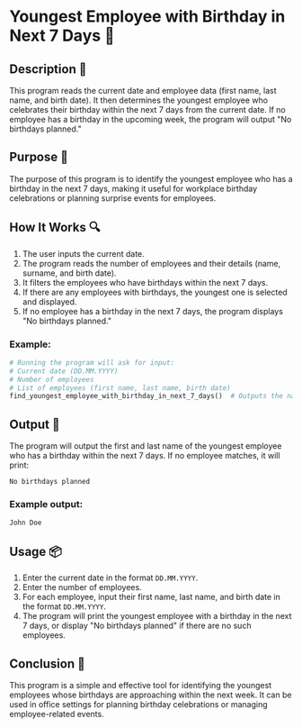 # Youngest Employee with Birthday in Next 7 Days 🎂

## Description 📝

This program reads the current date and employee data (first name, last name, and birth date).
It then determines the youngest employee who celebrates their birthday within the next 7 days from the current date.
If no employee has a birthday in the upcoming week, the program will output "No birthdays planned."

## Purpose 🎯

The purpose of this program is to identify the youngest employee who has a birthday in the next 7 days, making it useful for workplace birthday celebrations or planning surprise events for employees.

## How It Works 🔍

1. The user inputs the current date.
2. The program reads the number of employees and their details (name, surname, and birth date).
3. It filters the employees who have birthdays within the next 7 days.
4. If there are any employees with birthdays, the youngest one is selected and displayed.
5. If no employee has a birthday in the next 7 days, the program displays "No birthdays planned."

### Example:

```python
# Running the program will ask for input:
# Current date (DD.MM.YYYY)
# Number of employees
# List of employees (first name, last name, birth date)
find_youngest_employee_with_birthday_in_next_7_days()  # Outputs the name of the youngest employee with a birthday within the next 7 days
```

## Output 📜

The program will output the first and last name of the youngest employee who has a birthday within the next 7 days.
If no employee matches, it will print:

```
No birthdays planned
```

### Example output:

```
John Doe
```

## Usage 📦

1. Enter the current date in the format `DD.MM.YYYY`.
2. Enter the number of employees.
3. For each employee, input their first name, last name, and birth date in the format `DD.MM.YYYY`.
4. The program will print the youngest employee with a birthday in the next 7 days, or display "No birthdays planned" if there are no such employees.

## Conclusion 🚀

This program is a simple and effective tool for identifying the youngest employees whose birthdays are approaching within the next week.
It can be used in office settings for planning birthday celebrations or managing employee-related events.
